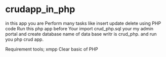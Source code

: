 # crudapp_in_php
in this app you are Perform many tasks like insert update delete using PHP code
Run this php app before 
Your import crud_php.sql your my admin portal and create database name of data base writr is crud_php.
and run you php crud app.

Requirement tools;
xmpp
Clear basic of PHP
